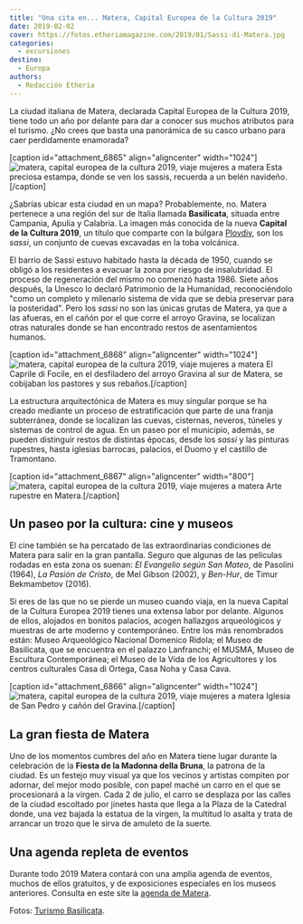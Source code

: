 ```yaml
---
title: "Una cita en... Matera, Capital Europea de la Cultura 2019"
date: 2019-02-02
cover: https://fotos.etheriamagazine.com/2019/01/Sassi-di-Matera.jpg
categories: 
  - excursiones
destino: 
  - Europa
authors: 
  - Redacción Etheria
---
```


La ciudad italiana de Matera, declarada Capital Europea de la Cultura 2019, tiene todo un año por delante para dar a conocer sus muchos atributos para el turismo. ¿No crees que basta una panorámica de su casco urbano para caer perdidamente enamorada?

\[caption id="attachment\_6865" align="aligncenter" width="1024"\]![matera, capital europea de la cultura 2019, viaje mujeres a matera](https://fotos.etheriamagazine.com/2019/01/Sassi-di-Matera.jpg "Esta preciosa estampa, donde se ven los sassis, recuerda a un nacimiento.") Esta preciosa estampa, donde se ven los sassis, recuerda a un belén navideño.\[/caption\]

¿Sabrías ubicar esta ciudad en un mapa? Probablemente, no. Matera pertenece a una región del sur de Italia llamada **Basilicata**, situada entre Campania, Apulia y Calabria. La imagen más conocida de la nueva **Capital de la Cultura 2019**, un título que comparte con la búlgara [Plovdiv](https://plovdiv2019.eu/en), son los _sassi_, un conjunto de cuevas excavadas en la toba volcánica.

El barrio de Sassi estuvo habitado hasta la década de 1950, cuando se obligó a los residentes a evacuar la zona por riesgo de insalubridad. El proceso de regeneración del mismo no comenzó hasta 1986. Siete años después, la Unesco lo declaró Patrimonio de la Humanidad, reconociéndolo "como un completo y milenario sistema de vida que se debía preservar para la posteridad". Pero los _sassi_ no son las únicas grutas de Matera, ya que a las afueras, en el cañón por el que corre el arroyo Gravina, se localizan otras naturales donde se han encontrado restos de asentamientos humanos.

\[caption id="attachment\_6868" align="aligncenter" width="1024"\]![matera, capital europea de la cultura 2019, viaje mujeres a matera](https://fotos.etheriamagazine.com/2019/01/Matera-la-Gravina-il-Caprile-di-Focile.jpg) El Caprile di Focile, en el desfiladero del arroyo Gravina al sur de Matera, se cobijaban los pastores y sus rebaños.\[/caption\]

La estructura arquitectónica de Matera es muy singular porque se ha creado mediante un proceso de estratificación que parte de una franja subterránea, donde se localizan las cuevas, cisternas, neveros, túneles y sistemas de control de agua. En un paseo por el municipio, además, se pueden distinguir restos de distintas épocas, desde los _sassi_ y las pinturas rupestres, hasta iglesias barrocas, palacios, el Duomo y el castillo de Tramontano.

\[caption id="attachment\_6867" align="aligncenter" width="800"\]![matera, capital europea de la cultura 2019, viaje mujeres a matera](https://fotos.etheriamagazine.com/2019/01/Matera-arte-rupestre.jpg) Arte rupestre en Matera.\[/caption\]

## Un paseo por la cultura: cine y museos

El cine también se ha percatado de las extraordinarias condiciones de Matera para salir en la gran pantalla. Seguro que algunas de las películas rodadas en esta zona os suenan: _El Evangelio según San Mateo_, de Pasolini (1964), _La Pasión de Cristo_, de Mel Gibson (2002), y _Ben-Hur_, de Timur Bekmambetov (2016).

Si eres de las que no se pierde un museo cuando viaja, en la nueva Capital de la Cultura Europea 2019 tienes una extensa labor por delante. Algunos de ellos, alojados en bonitos palacios, acogen hallazgos arqueológicos y muestras de arte moderno y contemporáneo. Entre los más renombrados están: Museo Arqueológico Nacional Domenico Ridola; el Museo de Basilicata, que se encuentra en el palazzo Lanfranchi; el MUSMA, Museo de Escultura Contemporánea; el Museo de la Vida de los Agricultores y los centros culturales Casa di Ortega, Casa Noha y Casa Cava.

\[caption id="attachment\_6866" align="aligncenter" width="1024"\]![matera, capital europea de la cultura 2019, viaje mujeres a matera](https://fotos.etheriamagazine.com/2019/01/Matera-iglesia-san-pedro.jpg "Iglesia de San Pedro y cañón del Gravina.") Iglesia de San Pedro y cañón del Gravina.\[/caption\]

## La gran fiesta de Matera

Uno de los momentos cumbres del año en Matera tiene lugar durante la celebración de la **Fiesta de la Madonna della Bruna**, la patrona de la ciudad. Es un festejo muy visual ya que los vecinos y artistas compiten por adornar, del mejor modo posible, con papel maché un carro en el que se procesionará a la virgen. Cada 2 de julio, el carro se desplaza por las calles de la ciudad escoltado por jinetes hasta que llega a la Plaza de la Catedral donde, una vez bajada la estatua de la virgen, la multitud lo asalta y trata de arrancar un trozo que le sirva de amuleto de la suerte.

## Una agenda repleta de eventos

Durante todo 2019 Matera contará con una amplia agenda de eventos, muchos de ellos gratuitos, y de exposiciones especiales en los museos anteriores. Consulta en este site la [agenda de Matera](https://www.materaevents.it/events).

Fotos: [Turismo Basilicata](http://www.italia.it/es/descubre-italia/basilicata.html).
